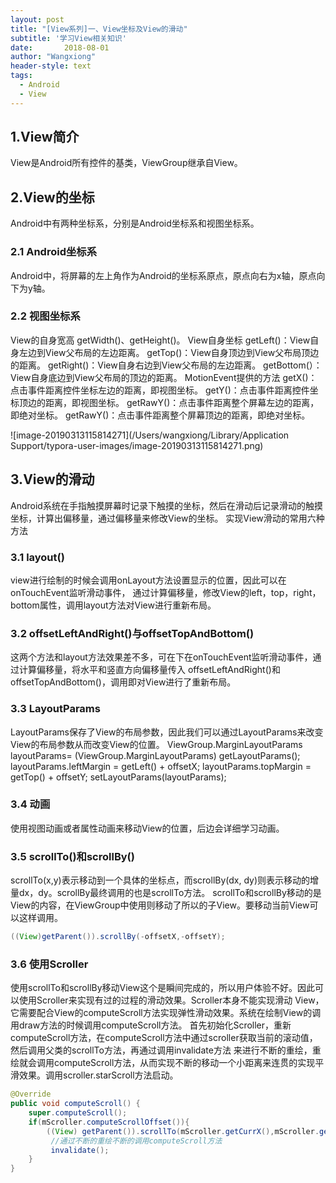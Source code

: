 ```yaml
---
layout: post
title: "[View系列]一、View坐标及View的滑动"
subtitle: '学习View相关知识'
date:       2018-08-01
author: "Wangxiong"
header-style: text
tags:
  - Android
  - View
---
```

## 1.View简介

View是Android所有控件的基类，ViewGroup继承自View。

## 2.View的坐标

Android中有两种坐标系，分别是Android坐标系和视图坐标系。

### 2.1 Android坐标系

Android中，将屏幕的左上角作为Android的坐标系原点，原点向右为x轴，原点向下为y轴。

### 2.2 视图坐标系

View的自身宽高
getWidth()、getHeight()。
View自身坐标
getLeft()：View自身左边到View父布局的左边距离。
getTop()：View自身顶边到View父布局顶边的距离。
getRight()：View自身右边到View父布局的左边距离。
getBottom(）：View自身底边到View父布局的顶边的距离。
MotionEvent提供的方法
getX()：点击事件距离控件坐标左边的距离，即视图坐标。
getY()：点击事件距离控件坐标顶边的距离，即视图坐标。
getRawY()：点击事件距离整个屏幕左边的距离，即绝对坐标。
getRawY()：点击事件距离整个屏幕顶边的距离，即绝对坐标。

![image-20190313115814271](/Users/wangxiong/Library/Application Support/typora-user-images/image-20190313115814271.png)

## 3.View的滑动

Android系统在手指触摸屏幕时记录下触摸的坐标，然后在滑动后记录滑动的触摸坐标，计算出偏移量，通过偏移量来修改View的坐标。
实现View滑动的常用六种方法

### 3.1 layout()

view进行绘制的时候会调用onLayout方法设置显示的位置，因此可以在onTouchEvent监听滑动事件，
通过计算偏移量，修改View的left，top，right，bottom属性，调用layout方法对View进行重新布局。

### 3.2 offsetLeftAndRight()与offsetTopAndBottom()

这两个方法和layout方法效果差不多，可在下在onTouchEvent监听滑动事件，通过计算偏移量，将水平和竖直方向偏移量传入
offsetLeftAndRight()和offsetTopAndBottom()，调用即对View进行了重新布局。

### 3.3 LayoutParams

LayoutParams保存了View的布局参数，因此我们可以通过LayoutParams来改变View的布局参数从而改变View的位置。
ViewGroup.MarginLayoutParams layoutParams= (ViewGroup.MarginLayoutParams) getLayoutParams();
layoutParams.leftMargin = getLeft() + offsetX;
layoutParams.topMargin = getTop() + offsetY;
setLayoutParams(layoutParams);

### 3.4 动画

使用视图动画或者属性动画来移动View的位置，后边会详细学习动画。

### 3.5 scrollTo()和scrollBy()

scrollTo(x,y)表示移动到一个具体的坐标点，而scrollBy(dx, dy)则表示移动的增量dx，dy。scrollBy最终调用的也是scrollTo方法。
scrollTo和scrollBy移动的是View的内容，在ViewGroup中使用则移动了所以的子View。要移动当前View可以这样调用。

```java
((View)getParent()).scrollBy(-offsetX,-offsetY);
```



### 3.6 使用Scroller

使用scrollTo和scrollBy移动View这个是瞬间完成的，所以用户体验不好。因此可以使用Scroller来实现有过的过程的滑动效果。Scroller本身不能实现滑动
View，它需要配合View的computeScroll方法实现弹性滑动效果。系统在绘制View的调用draw方法的时候调用computeScroll方法。
首先初始化Scroller，重新computeScroll方法，在computeScroll方法中通过scroller获取当前的滚动值，然后调用父类的scrollTo方法，再通过调用invalidate方法
来进行不断的重绘，重绘就会调用computeScroll方法，从而实现不断的移动一个小距离来连贯的实现平滑效果。调用scroller.starScroll方法启动。

```java
@Override
public void computeScroll() {
    super.computeScroll();
    if(mScroller.computeScrollOffset()){
        ((View) getParent()).scrollTo(mScroller.getCurrX(),mScroller.getCurrY());
         //通过不断的重绘不断的调用computeScroll方法
         invalidate();
    }
}
```


